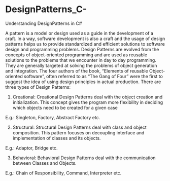 # DesignPatterns_C-
Understanding DesignPatterns in C#

A pattern is a model or design used as a guide in the development of a craft. In a way, software development is also a craft and the usage of design patterns helps us to provide standardized and efficient solutions to software design and programming problems. 
Design Patterns are evolved from the concepts of object-oriented programming and are used as reusable solutions to the problems that we encounter in day to day programming. They are generally targeted at solving the problems of object generation and integration. 
The four authors of the book, “Elements of reusable Object-oriented software”, often referred to as “The Gang of Four” were the first to suggest the idea of using design principles in actual production. 
There are three types of Design Patterns:
1)	Creational: Creational Design Patterns deal with the object creation and initialization. This concept gives the program more flexibility in deciding which objects need to be created for a given case
  
  E.g.: Singleton, Factory, Abstract Factory etc.

2)	Structural: Structural Design Patterns deal with class and object composition. This pattern focuses on decoupling interface and implementation of classes and its objects. 
  
  E.g.: Adaptor, Bridge etc. 

3)	Behavioral: Behavioral Design Patterns deal with the communication between Classes and Objects. 
  
  E.g.: Chain of Responsibility, Command, Interpreter etc.
